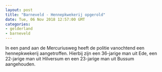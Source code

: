 ```yaml
---
layout: post
title: "Barneveld - Hennepkwekerij opgerold"
date: Tue, 06 Nov 2018 12:57:00 GMT
categories: 
- gelderland 
- barneveld 
---
```


In een pand aan de Mercuriusweg heeft de politie vanochtend een hennepkwekerij aangetroffen. Hierbij zijn een 36-jarige man uit Ede, een 22-jarige man uit Hilversum en een 23-jarige man uit Bussum aangehouden.
